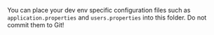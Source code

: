 You can place your dev env specific configuration files such as
`application.properties` and `users.properties` into this folder. Do not
commit them to Git!
